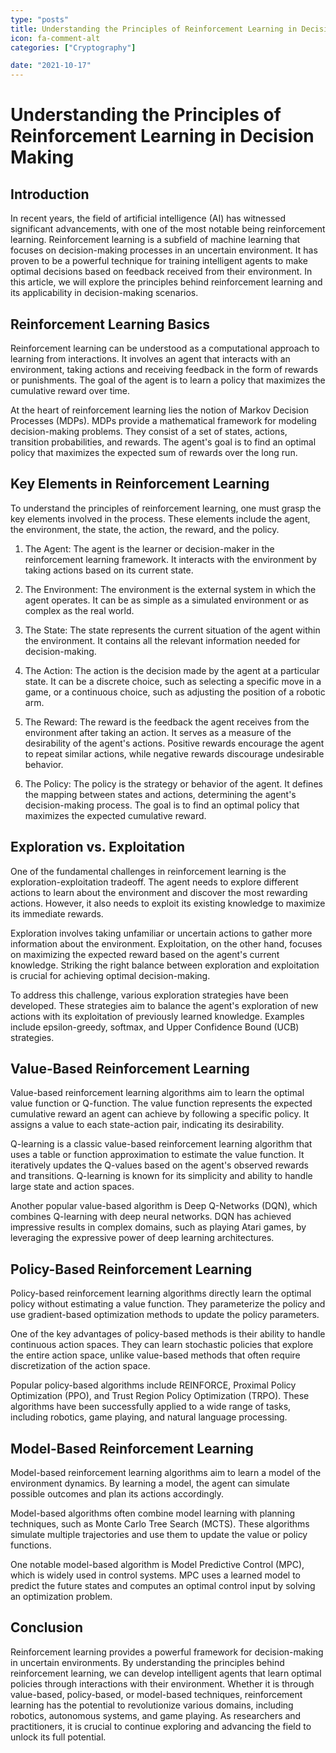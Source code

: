 ```yaml
---
type: "posts"
title: Understanding the Principles of Reinforcement Learning in Decision Making
icon: fa-comment-alt
categories: ["Cryptography"]

date: "2021-10-17"
---
```




# Understanding the Principles of Reinforcement Learning in Decision Making

## Introduction
In recent years, the field of artificial intelligence (AI) has witnessed significant advancements, with one of the most notable being reinforcement learning. Reinforcement learning is a subfield of machine learning that focuses on decision-making processes in an uncertain environment. It has proven to be a powerful technique for training intelligent agents to make optimal decisions based on feedback received from their environment. In this article, we will explore the principles behind reinforcement learning and its applicability in decision-making scenarios.

## Reinforcement Learning Basics
Reinforcement learning can be understood as a computational approach to learning from interactions. It involves an agent that interacts with an environment, taking actions and receiving feedback in the form of rewards or punishments. The goal of the agent is to learn a policy that maximizes the cumulative reward over time.

At the heart of reinforcement learning lies the notion of Markov Decision Processes (MDPs). MDPs provide a mathematical framework for modeling decision-making problems. They consist of a set of states, actions, transition probabilities, and rewards. The agent's goal is to find an optimal policy that maximizes the expected sum of rewards over the long run.

## Key Elements in Reinforcement Learning
To understand the principles of reinforcement learning, one must grasp the key elements involved in the process. These elements include the agent, the environment, the state, the action, the reward, and the policy.

1. The Agent: The agent is the learner or decision-maker in the reinforcement learning framework. It interacts with the environment by taking actions based on its current state.

2. The Environment: The environment is the external system in which the agent operates. It can be as simple as a simulated environment or as complex as the real world.

3. The State: The state represents the current situation of the agent within the environment. It contains all the relevant information needed for decision-making.

4. The Action: The action is the decision made by the agent at a particular state. It can be a discrete choice, such as selecting a specific move in a game, or a continuous choice, such as adjusting the position of a robotic arm.

5. The Reward: The reward is the feedback the agent receives from the environment after taking an action. It serves as a measure of the desirability of the agent's actions. Positive rewards encourage the agent to repeat similar actions, while negative rewards discourage undesirable behavior.

6. The Policy: The policy is the strategy or behavior of the agent. It defines the mapping between states and actions, determining the agent's decision-making process. The goal is to find an optimal policy that maximizes the expected cumulative reward.

## Exploration vs. Exploitation
One of the fundamental challenges in reinforcement learning is the exploration-exploitation tradeoff. The agent needs to explore different actions to learn about the environment and discover the most rewarding actions. However, it also needs to exploit its existing knowledge to maximize its immediate rewards.

Exploration involves taking unfamiliar or uncertain actions to gather more information about the environment. Exploitation, on the other hand, focuses on maximizing the expected reward based on the agent's current knowledge. Striking the right balance between exploration and exploitation is crucial for achieving optimal decision-making.

To address this challenge, various exploration strategies have been developed. These strategies aim to balance the agent's exploration of new actions with its exploitation of previously learned knowledge. Examples include epsilon-greedy, softmax, and Upper Confidence Bound (UCB) strategies.

## Value-Based Reinforcement Learning
Value-based reinforcement learning algorithms aim to learn the optimal value function or Q-function. The value function represents the expected cumulative reward an agent can achieve by following a specific policy. It assigns a value to each state-action pair, indicating its desirability.

Q-learning is a classic value-based reinforcement learning algorithm that uses a table or function approximation to estimate the value function. It iteratively updates the Q-values based on the agent's observed rewards and transitions. Q-learning is known for its simplicity and ability to handle large state and action spaces.

Another popular value-based algorithm is Deep Q-Networks (DQN), which combines Q-learning with deep neural networks. DQN has achieved impressive results in complex domains, such as playing Atari games, by leveraging the expressive power of deep learning architectures.

## Policy-Based Reinforcement Learning
Policy-based reinforcement learning algorithms directly learn the optimal policy without estimating a value function. They parameterize the policy and use gradient-based optimization methods to update the policy parameters.

One of the key advantages of policy-based methods is their ability to handle continuous action spaces. They can learn stochastic policies that explore the entire action space, unlike value-based methods that often require discretization of the action space.

Popular policy-based algorithms include REINFORCE, Proximal Policy Optimization (PPO), and Trust Region Policy Optimization (TRPO). These algorithms have been successfully applied to a wide range of tasks, including robotics, game playing, and natural language processing.

## Model-Based Reinforcement Learning
Model-based reinforcement learning algorithms aim to learn a model of the environment dynamics. By learning a model, the agent can simulate possible outcomes and plan its actions accordingly.

Model-based algorithms often combine model learning with planning techniques, such as Monte Carlo Tree Search (MCTS). These algorithms simulate multiple trajectories and use them to update the value or policy functions.

One notable model-based algorithm is Model Predictive Control (MPC), which is widely used in control systems. MPC uses a learned model to predict the future states and computes an optimal control input by solving an optimization problem.

## Conclusion
Reinforcement learning provides a powerful framework for decision-making in uncertain environments. By understanding the principles behind reinforcement learning, we can develop intelligent agents that learn optimal policies through interactions with their environment. Whether it is through value-based, policy-based, or model-based techniques, reinforcement learning has the potential to revolutionize various domains, including robotics, autonomous systems, and game playing. As researchers and practitioners, it is crucial to continue exploring and advancing the field to unlock its full potential.